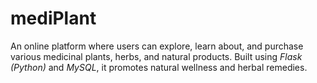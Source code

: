 # mediPlant
An online platform where users can explore, learn about, and purchase various medicinal plants, herbs, and natural products. Built using *Flask (Python)* and *MySQL*, it promotes natural wellness and herbal remedies.

